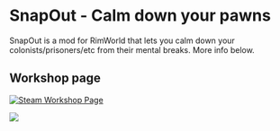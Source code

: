 # SnapOut - Calm down your pawns
 
SnapOut is a mod for RimWorld that lets you calm down your colonists/prisoners/etc from their mental breaks. 
More info below. 

## Workshop page
[![Steam Workshop Page](https://img.shields.io/steam/subscriptions/1319782555.svg?label=Steam%20Subscriptions)](http://steamcommunity.com/sharedfiles/filedetails/?id=1319782555)

![](https://i.imgur.com/TUwekIZ.png) 



